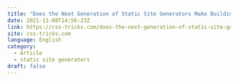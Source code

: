 ```yaml
---
title: "Does the Next Generation of Static Site Generators Make Building Sites Better?"
date: 2021-11-08T14:56:23Z
link: https://css-tricks.com/does-the-next-generation-of-static-site-generators-make-building-sites-better/?utm_medium=RSS&utm_source=news.12bit.vn
site: css-tricks.com
language: English
category:
  - Article
  - static site generators
draft: false
---
```


